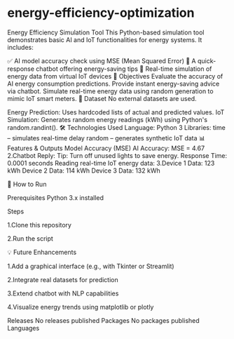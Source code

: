 # energy-efficiency-optimization
Energy Efficiency Simulation Tool
This Python-based simulation tool demonstrates basic AI and IoT functionalities for energy systems. It includes:

✅ AI model accuracy check using MSE (Mean Squared Error)
💬 A quick-response chatbot offering energy-saving tips
📡 Real-time simulation of energy data from virtual IoT devices
📌 Objectives
Evaluate the accuracy of AI energy consumption predictions.
Provide instant energy-saving advice via chatbot.
Simulate real-time energy data using random generation to mimic IoT smart meters.
📂 Dataset
No external datasets are used.

Energy Prediction: Uses hardcoded lists of actual and predicted values.
IoT Simulation: Generates random energy readings (kWh) using Python's random.randint().
🛠 Technologies Used
Language: Python 3
Libraries:
time – simulates real-time delay
random – generates synthetic IoT data
📊 Features & Outputs
Model Accuracy (MSE)
AI Accuracy: MSE = 4.67
2.Chatbot Reply: Tip: Turn off unused lights to save energy. Response Time: 0.0001 seconds Reading real-time IoT energy data: 3.Device 1 Data: 123 kWh Device 2 Data: 114 kWh Device 3 Data: 132 kWh

🚀 How to Run

Prerequisites Python 3.x installed

Steps

1.Clone this repository

2.Run the script

💡 Future Enhancements

1.Add a graphical interface (e.g., with Tkinter or Streamlit)

2.Integrate real datasets for prediction

3.Extend chatbot with NLP capabilities

4.Visualize energy trends using matplotlib or plotly

Releases
No releases published
Packages
No packages published
Languages
